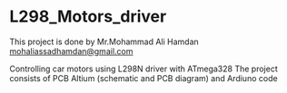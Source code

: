 # L298_Motors_driver
This project is done by Mr.Mohammad Ali Hamdan
mohaliassadhamdan@gmail.com

Controlling car motors using L298N driver with ATmega328
The project consists of PCB Altium (schematic and PCB diagram) and Ardiuno code 

